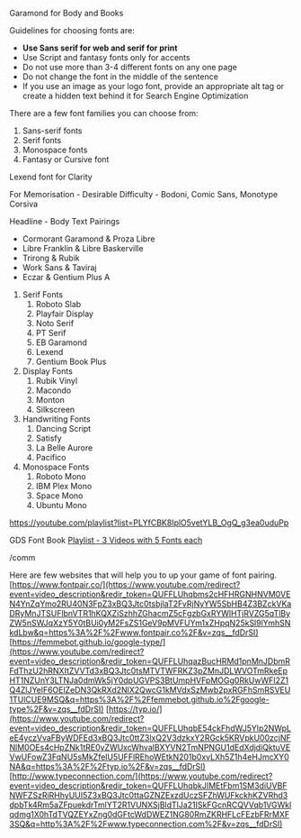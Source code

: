Garamond for Body and Books


Guidelines for choosing fonts are:

-   **Use Sans serif for web and serif for print**
-   Use Script and fantasy fonts only for accents
-   Do not use more than 3-4 different fonts on any one page
-   Do not change the font in the middle of the sentence
-   If you use an image as your logo font, provide an appropriate alt tag or create a hidden text behind it for Search Engine Optimization

There are a few font families you can choose from:

1.  Sans-serif fonts
2.  Serif fonts
3.  Monospace fonts
4.  Fantasy or Cursive font



Lexend font for Clarity

For Memorisation - Desirable Difficulty - Bodoni, Comic Sans, Monotype Corsiva

Headline - Body Text Pairings
- Cormorant Garamond & Proza Libre
-   Libre Franklin & Libre Baskerville
-   Trirong & Rubik
-   Work Sans & Taviraj
-   Eczar & Gentium Plus A

1. Serif Fonts
	1. Roboto Slab
	2. Playfair Display
	3. Noto Serif
	4. PT Serif
	5. EB Garamond
	6. Lexend
	7. Gentium Book Plus
2. Display Fonts
	1. Rubik Vinyl
	2. Macondo
	3. Monton
	4. Silkscreen
3. Handwriting Fonts
	1. Dancing Script
	2. Satisfy
	3. La Belle Aurore
	4. Pacifico
4. Monospace Fonts
	1. Roboto Mono
	2. IBM Plex Mono
	3. Space Mono 
	4. Ubuntu Mono


https://youtube.com/playlist?list=PLYfCBK8IplO5vetYLB_OgQ_g3ea0uduPp

GDS Font Book [Playlist - 3 Videos with 5 Fonts each](https://youtube.com/playlist?list=PLYfCBK8IplO5vetYLB_OgQ_g3ea0uduPp)

/comm

Here are few websites that will help you to up your game of font pairing. [https://www.fontpair.co/](https://www.youtube.com/redirect?event=video_description&redir_token=QUFFLUhqbms2cHFHRGNHNVM0VEN4YnZqYmo2RU40N3FpZ3xBQ3Jtc0tsbjlaT2FvRjNyYW5SbHB4Z3BZckVKaDRyMnJTSUFlbnVTR1hKQXZiSzhhZGhacmZ5cFgzbGxRYWlHTjRVZG5qTlByZW5nSWJqXzY5Y0tBUi0yM2FsZS1GeV9pMVFUYm1xZHpqN25kSl9lYmhSNkdLbw&q=https%3A%2F%2Fwww.fontpair.co%2F&v=zqs__fdDrSI) [https://femmebot.github.io/google-type/](https://www.youtube.com/redirect?event=video_description&redir_token=QUFFLUhqazBucHRMd1pnMnJDbmRFdThzU2hRNXItZVVTd3xBQ3Jtc0tsMTVTWFRKZ3pZMnJDLWVOTmRkeEpHT1NZUnY3LTNJa0dmWk5jY0dpUGVPS3BtUmpHVFpMOGg0RkUwWFI2Z1Q4ZlJYelF6OElZeDN3QkRXd2NlX2QwcG1kMVdxSzMwb2pxRGFhSmRSVEU1TUlCUE9MSQ&q=https%3A%2F%2Ffemmebot.github.io%2Fgoogle-type%2F&v=zqs__fdDrSI) [https://typ.io/](https://www.youtube.com/redirect?event=video_description&redir_token=QUFFLUhqbE54ckFhdWJ5Ylp2NWpLeE4yczVvaFByWDFEd3xBQ3Jtc0ttZ3lxQ2V3dzkxY2RGck5KRVpkU00zcjNFNlM0OEs4cHpZNk1tRE0yZWUxcWhvalBXYVN2TmNPNGU1dEdXdjdiQktuVEVwUFowZ3FqNU5sMkZfelU5UFFlREhoWEtkN201b0xvLXh5Z1h4eHJmcXY0NA&q=https%3A%2F%2Ftyp.io%2F&v=zqs__fdDrSI) [http://www.typeconnection.com/](https://www.youtube.com/redirect?event=video_description&redir_token=QUFFLUhqbkJIMEtFbm1SM3diUVBFNWFZSzRiRHhyUUI5Z3xBQ3Jtc0ttaGZNZExzdUczSFZhWUFkckhKZVRhd3dpbTk4Rm5aZFpuekdrTmlYT2R1VUNXSjBldTlJa21ISkFGcnRCQVVqb1VGWklqdmg1X0hTdTVQZEYxZng0dGFtcWdDWEZ1NG80RmZKRHFLcFEzbFRrMXF3SQ&q=http%3A%2F%2Fwww.typeconnection.com%2F&v=zqs__fdDrSI)